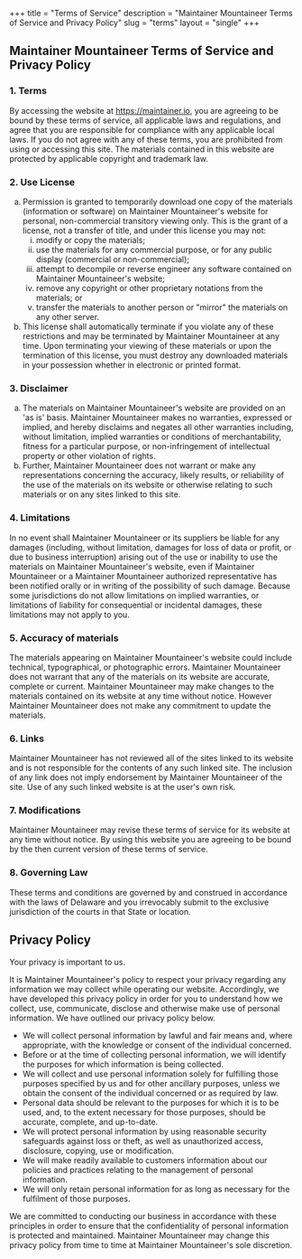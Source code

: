 +++
title = "Terms of Service"
description = "Maintainer Mountaineer Terms of Service and Privacy Policy"
slug = "terms"
layout = "single"
+++

<h2>Maintainer Mountaineer Terms of Service and Privacy Policy</h2>

<h3>1. Terms</h3>

<p>By accessing the website at <a href="https://maintainer.io">https://maintainer.io</a>, you are agreeing to be bound by these terms of service, all applicable laws and regulations, and agree that you are responsible for compliance with any applicable local laws. If you do not agree with any of these terms, you are prohibited from using or accessing this site. The materials contained in this website are protected by applicable copyright and trademark law.</p>

<h3>2. Use License</h3>

<ol type="a">
<li>
Permission is granted to temporarily download one copy of the materials (information or software) on Maintainer Mountaineer's website for personal, non-commercial transitory viewing only. This is the grant of a license, not a transfer of title, and under this license you may not:

<ol type="i">
  <li>modify or copy the materials;</li>
  <li>use the materials for any commercial purpose, or for any public display (commercial or non-commercial);</li>
  <li>attempt to decompile or reverse engineer any software contained on Maintainer Mountaineer's website;</li>
  <li>remove any copyright or other proprietary notations from the materials; or</li>
  <li>transfer the materials to another person or "mirror" the materials on any other server.</li>
</ol>
</li>
<li>This license shall automatically terminate if you violate any of these restrictions and may be terminated by Maintainer Mountaineer at any time. Upon terminating your viewing of these materials or upon the termination of this license, you must destroy any downloaded materials in your possession whether in electronic or printed format.</li>
</ol>

<h3>3. Disclaimer</h3>

<ol type="a">
<li>The materials on Maintainer Mountaineer's website are provided on an 'as is' basis. Maintainer Mountaineer makes no warranties, expressed or implied, and hereby disclaims and negates all other warranties including, without limitation, implied warranties or conditions of merchantability, fitness for a particular purpose, or non-infringement of intellectual property or other violation of rights.</li>
<li>Further, Maintainer Mountaineer does not warrant or make any representations concerning the accuracy, likely results, or reliability of the use of the materials on its website or otherwise relating to such materials or on any sites linked to this site.</li>
</ol>

<h3>4. Limitations</h3>

<p>In no event shall Maintainer Mountaineer or its suppliers be liable for any damages (including, without limitation, damages for loss of data or profit, or due to business interruption) arising out of the use or inability to use the materials on Maintainer Mountaineer's website, even if Maintainer Mountaineer or a Maintainer Mountaineer authorized representative has been notified orally or in writing of the possibility of such damage. Because some jurisdictions do not allow limitations on implied warranties, or limitations of liability for consequential or incidental damages, these limitations may not apply to you.</p>

<h3>5. Accuracy of materials</h3>

<p>The materials appearing on Maintainer Mountaineer's website could include technical, typographical, or photographic errors. Maintainer Mountaineer does not warrant that any of the materials on its website are accurate, complete or current. Maintainer Mountaineer may make changes to the materials contained on its website at any time without notice. However Maintainer Mountaineer does not make any commitment to update the materials.</p>

<h3>6. Links</h3>

<p>Maintainer Mountaineer has not reviewed all of the sites linked to its website and is not responsible for the contents of any such linked site. The inclusion of any link does not imply endorsement by Maintainer Mountaineer of the site. Use of any such linked website is at the user's own risk.</p>

<h3>7. Modifications</h3>

<p>Maintainer Mountaineer may revise these terms of service for its website at any time without notice. By using this website you are agreeing to be bound by the then current version of these terms of service.</p>

<h3>8. Governing Law</h3>

<p>These terms and conditions are governed by and construed in accordance with the laws of Delaware and you irrevocably submit to the exclusive jurisdiction of the courts in that State or location.</p>

<h2>Privacy Policy</h2>

<p>Your privacy is important to us.</p>

<p>It is Maintainer Mountaineer's policy to respect your privacy regarding any information we may collect while operating our website. Accordingly, we have developed this privacy policy in order for you to understand how we collect, use, communicate, disclose and otherwise make use of personal information. We have outlined our privacy policy below.</p>

<ul>
<li>We will collect personal information by lawful and fair means and, where appropriate, with the knowledge or consent of the individual concerned.</li>
<li>Before or at the time of collecting personal information, we will identify the purposes for which information is being collected.</li>
<li>We will collect and use personal information solely for fulfilling those purposes specified by us and for other ancillary purposes, unless we obtain the consent of the individual concerned or as required by law.</li>
<li>Personal data should be relevant to the purposes for which it is to be used, and, to the extent necessary for those purposes, should be accurate, complete, and up-to-date.</li>
<li>We will protect personal information by using reasonable security safeguards against loss or theft, as well as unauthorized access, disclosure, copying, use or modification.</li>
<li>We will make readily available to customers information about our policies and practices relating to the management of personal information.</li>
<li>We will only retain personal information for as long as necessary for the fulfilment of those purposes.</li>
</ul>

We are committed to conducting our business in accordance with these principles in order to ensure that the confidentiality of personal information is protected and maintained. Maintainer Mountaineer may change this privacy policy from time to time at Maintainer Mountaineer's sole discretion.
